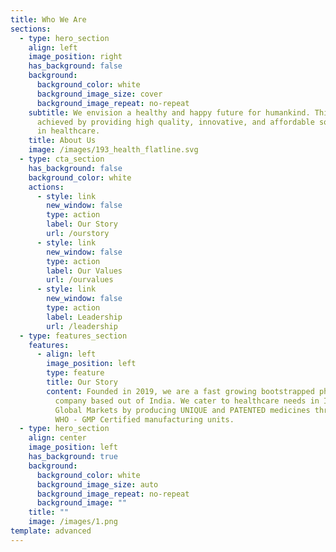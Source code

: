 ```yaml
---
title: Who We Are
sections:
  - type: hero_section
    align: left
    image_position: right
    has_background: false
    background:
      background_color: white
      background_image_size: cover
      background_image_repeat: no-repeat
    subtitle: We envision a healthy and happy future for humankind. This can be
      achieved by providing high quality, innovative, and affordable solutions
      in healthcare.
    title: About Us
    image: /images/193_health_flatline.svg
  - type: cta_section
    has_background: false
    background_color: white
    actions:
      - style: link
        new_window: false
        type: action
        label: Our Story
        url: /ourstory
      - style: link
        new_window: false
        type: action
        label: Our Values
        url: /ourvalues
      - style: link
        new_window: false
        type: action
        label: Leadership
        url: /leadership
  - type: features_section
    features:
      - align: left
        image_position: left
        type: feature
        title: Our Story
        content: Founded in 2019, we are a fast growing bootstrapped pharmaceutical
          company based out of India. We cater to healthcare needs in Indian &
          Global Markets by producing UNIQUE and PATENTED medicines through our
          WHO - GMP Certified manufacturing units.
  - type: hero_section
    align: center
    image_position: left
    has_background: true
    background:
      background_color: white
      background_image_size: auto
      background_image_repeat: no-repeat
      background_image: ""
    title: ""
    image: /images/1.png
template: advanced
---
```

